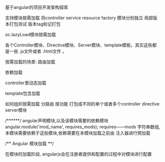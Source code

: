 基于angular的项目开发架构探索

支持模块按需加载
将controller  service   resource  factory  模块分别独立
局部版本打包测试
版本tag标记打包


oc.lazyLoad模块按需加载

各个Controller模块、Directive模块、Server模块、template模板，其实这些都是一些 .js文件或者 .html文件 。

按需加载的场景:
路由加载

依赖加载

controller里动态加载

template包含加载

如何组织按需加载
分路由  按功能 打包成不同的单个或者多个controller directive server模块

/******/
angular声明模块,以及该模块需要的依赖模块
angular.module('mod_name', requires_mods);
requires——mods 字符串数组, 本模块需要依赖于这些模块,依赖需要在本模块加载之前由
注入器进行预加载


/**
   Angular 模块加载
 **/

 在模块的加载阶段, angularjs会在注册者提供和配置的过程中对模块进行配置


